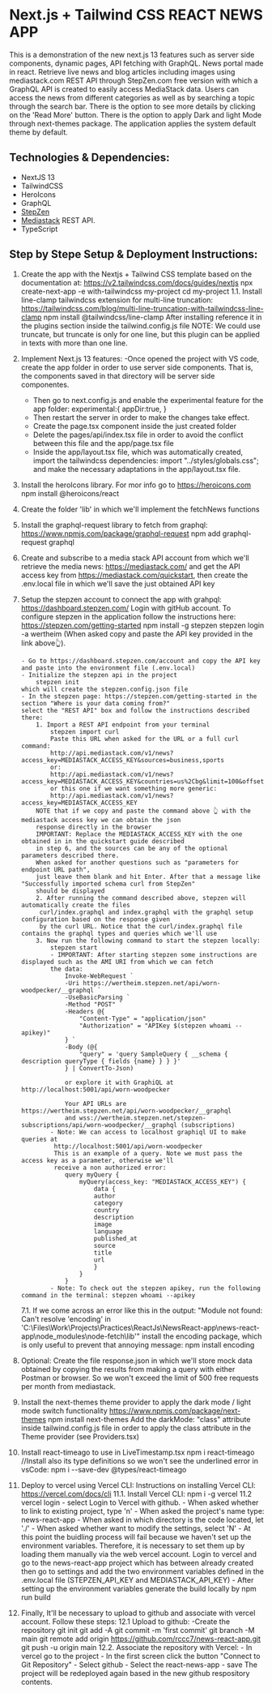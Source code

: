 # Next.js + Tailwind CSS REACT NEWS APP

This is a demonstration of the new next.js 13 features such as server side components, dynamic pages, API fetching with GraphQL.
News portal made in react. Retrieve live news and blog articles including images using mediastack.com REST API through StepZen.com free version with which a GraphQL API is created to easily access MediaStack data. Users can access the news from different categories as well as by searching a topic through the search bar. There is the option to see more details by clicking on the 'Read More' button. There is the option to apply Dark and light Mode through next-themes package. The application applies the system default theme by default.

## Technologies & Dependencies:

- NextJS 13
- TailwindCSS
- HeroIcons
- GraphQL
- [StepZen](https://www.stepzen.com)
- [Mediastack](https://mediastack.com) REST API.
- TypeScript

## Step by Stepe Setup & Deployment Instructions:

1.  Create the app with the Nextjs + Tailwind CSS template based on the documentation at: https://v2.tailwindcss.com/docs/guides/nextjs
    npx create-next-app -e with-tailwindcss my-project
    cd my-project
    1.1. Install line-clamp tailwindcss extension for multi-line truncation: https://tailwindcss.com/blog/multi-line-truncation-with-tailwindcss-line-clamp
    npm install @tailwindcss/line-clamp
    After installing reference it in the plugins section inside the tailwind.config.js file
    NOTE: We could use truncate, but truncate is only for one line, but this plugin can be applied in texts
    with more than one line.
2.  Implement Next.js 13 features:
    -Once opened the project with VS code, create the app folder in order to use server side components.
    That is, the components saved in that directory will be server side componentes.
    - Then go to next.config.js and enable the experimental feature for the app folder:
      experimental:{
      appDir:true,
      }
    - Then restart the server in order to make the changes take effect.
    - Create the page.tsx component inside the just created folder
    - Delete the pages/api/index.tsx file in order to avoid the conflict between this file
      and the app/page.tsx file
    - Inside the app/layout.tsx file, which was automatically created, import the
      tailwindcss dependencies:
      import "../styles/globals.css";
      and make the necessary adaptations in the app/layout.tsx file.
3.  Install the heroIcons library. For mor info go to https://heroicons.com
    npm install @heroicons/react
4.  Create the folder 'lib' in which we'll implement the fetchNews functions
5.  Install the graphql-request library to fetch from graphql: https://www.npmjs.com/package/graphql-request
    npm add graphql-request graphql
6.  Create and subscribe to a media stack API account from which we'll retrieve the media news:
    https://mediastack.com/ and get the API access key from https://mediastack.com/quickstart,
    then create the .env.local file in which we'll save the just obtained API key
7.  Setup the stepzen account to connect the app with grahpql: https://dashboard.stepzen.com/ Login with gitHub account.
    To configure stepzen in the application follow the instructions here: https://stepzen.com/getting-started
    npm install -g stepzen
    stepzen login -a wertheim (When asked copy and paste the API key provided in the link above👆).

        - Go to https://dashboard.stepzen.com/account and copy the API key and paste into the environment file (.env.local)
        - Initialize the stepzen api in the project
            stepzen init
        which will create the stepzen.config.json file
        - In the stepzen page: https://stepzen.com/getting-started in the section "Where is your data coming from?"
        select the "REST API" box and follow the instructions described there:
            1. Import a REST API endpoint from your terminal
                stepzen import curl
                Paste this URL when asked for the URL or a full curl command:
                http://api.mediastack.com/v1/news?access_key=MEDIASTACK_ACCESS_KEY&sources=business,sports
                or:
                http://api.mediastack.com/v1/news?access_key=MEDIASTACK_ACCESS_KEY&countries=us%2Cbg&limit=100&offset=0&sort=published_desc
                or this one if we want something more generic:
                http://api.mediastack.com/v1/news?access_key=MEDIASTACK_ACCESS_KEY
            NOTE that if we copy and paste the command above 👆 with the mediastack access key we can obtain the json
            response directly in the browser
            IMPORTANT: Replace the MEDIASTACK_ACCESS_KEY with the one obtained in in the quickstart guide described
            in step 6, and the sources can be any of the optional parameters described there.
            When asked for another questions such as "parameters for endpoint URL path",
            just leave them blank and hit Enter. After that a message like "Successfully imported schema curl from StepZen"
            should be displayed
            2. After running the command described above, stepzen will automatically create the files
             curl/index.graphql and index.graphql with the graphql setup configuration based on the response given
             by the curl URL. Notice that the curl/index.graphql file contains the graphql types and queries which we'll use
            3. Now run the following command to start the stepzen locally:
                stepzen start
                - IMPORTANT: After starting stepzen some instructions are displayed such as the AMI URI from which we can fetch
                the data:
                    Invoke-WebRequest `
                    -Uri https://wertheim.stepzen.net/api/worn-woodpecker/__graphql `
                    -UseBasicParsing `
                    -Method "POST" `
                    -Headers @{
                        "Content-Type" = "application/json"
                        "Authorization" = "APIKey $(stepzen whoami --apikey)"
                    } `
                    -Body (@{
                        "query" = 'query SampleQuery { __schema { description queryType { fields {name} } } }'
                    } | ConvertTo-Json)

                    or explore it with GraphiQL at http://localhost:5001/api/worn-woodpecker

                    Your API URLs are https://wertheim.stepzen.net/api/worn-woodpecker/__graphql
                    and wss://wertheim.stepzen.net/stepzen-subscriptions/api/worn-woodpecker/__graphql (subscriptions)
                - Note: We can access to localhost graphiql UI to make queries at
                 http://localhost:5001/api/worn-woodpecker
                 This is an example of a query. Note we must pass the access key as a parameter, otherwise we'll
                 receive a non authorized error:
                    query myQuery {
                        myQuery(access_key: "MEDIASTACK_ACCESS_KEY") {
                            data {
                            author
                            category
                            country
                            description
                            image
                            language
                            published_at
                            source
                            title
                            url
                            }
                        }
                    }
                - Note: To check out the stepzen apikey, run the following command in the terminal: stepzen whoami --apikey

    7.1. If we come across an error like this in the output: "Module not found: Can't resolve 'encoding' in 'C:\Files\Work\Projects\Practices\ReactJs\NewsReact-app\news-react-app\node_modules\node-fetch\lib'" install the encoding package, which is only useful to prevent that annoying message:
    npm install encoding

8.  Optional: Create the file response.json in which we'll store mock data obtained by copying the results from making a query with either Postman or browser. So we won't exceed the limit of 500 free requests per month from mediastack.

9.  Install the next-themes theme provider to apply the dark mode / light mode switch functionality
    https://www.npmjs.com/package/next-themes
    npm install next-themes
    Add the darkMode: "class" attribute inside tailwind.config.js file in order to apply
    the class attribute in the Theme provider (see Providers.tsx)
10. Install react-timeago to use in LiveTimestamp.tsx
    npm i react-timeago
    //Install also its type definitions so we won't see the underlined error in vsCode:
    npm i --save-dev @types/react-timeago
11. Deploy to vercel using Vercel CLI: Instructions on installing Vercel CLI: https://vercel.com/docs/cli
    11.1. Install Vercel CLI:
    npm i -g vercel
    11.2
    vercel login - select Login to Vercel with github. - When asked whether to link to existing project, type 'n' - When asked the project's name type: news-react-app - When asked in which directory is the code located, let './' - When asked whether want to modify the settings, select 'N' - At this point the buidling process will fail because we haven't set up the environment
    variables. Therefore, it is necessary to set them up by loading them manually
    via the web vercel account. Login to vercel and go to the news-react-app project which has between
    already created then go to settings and add the two environment variables defined in the .env.local file
    (STEPZEN_API_KEY and MEDIASTACK_API_KEY) - After setting up the environment variables generate the build locally by
    npm run build
12. Finally, It'll be necessary to upload to github and associate with vercel account. Follow these steps:
    12.1 Upload to github:
    -Create the repository
    git init
    git add -A
    git commit -m 'first commit'
    git branch -M main
    git remote add origin https://github.com/rccc7/news-react-app.git
    git push -u origin main
    12.2. Associate the repository with Vercel: - In vercel go to the project - In the first screen click the button "Connect to Git Repository" - Select github - Select the react-news-app - save
    The project will be redeployed again based in the new github respository contents.

